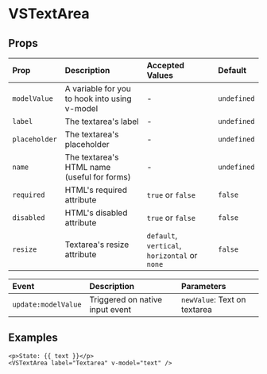 # VSTextArea

## Props

| Prop          | Description                                   | Accepted Values                               | Default     |
| :------------ | :-------------------------------------------- | :-------------------------------------------- | :---------- |
| `modelValue`  | A variable for you to hook into using v-model | -                                             | `undefined` |
| `label`       | The textarea's label                          | -                                             | `undefined` |
| `placeholder` | The textarea's placeholder                    | -                                             | `undefined` |
| `name`        | The textarea's HTML name (useful for forms)   | -                                             | `undefined` |
| `required`    | HTML's required attribute                     | `true` or `false`                             | `false`     |
| `disabled`    | HTML's disabled attribute                     | `true` or `false`                             | `false`     |
| `resize`      | Textarea's resize attribute                   | `default`, `vertical`, `horizontal` or `none` | `false`     |

| Event               | Description                     | Parameters                   |
| :------------------ | :------------------------------ | :--------------------------- |
| `update:modelValue` | Triggered on native input event | `newValue`: Text on textarea |

## Examples
```vue
<p>State: {{ text }}</p>
<VSTextArea label="Textarea" v-model="text" />
```

<TextAreaExample />

<script setup>
import TextAreaExample from './TextareaExample.vue'
</script>
